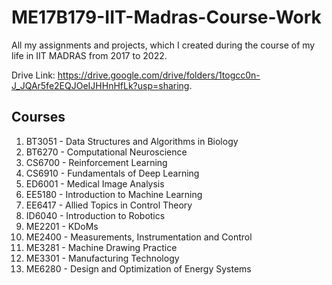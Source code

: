 # ME17B179-IIT-Madras-Course-Work

All my assignments and projects, which I created during the course of my life in IIT MADRAS from 2017 to 2022.

Drive Link: https://drive.google.com/drive/folders/1togcc0n-J_JQAr5fe2EQJOeIJHHnHfLk?usp=sharing.


## Courses

1. BT3051 - Data Structures and Algorithms in Biology
2. BT6270 - Computational Neuroscience
3. CS6700 - Reinforcement Learning
4. CS6910 - Fundamentals of Deep Learning
5. ED6001 - Medical Image Analysis
6. EE5180 - Introduction to Machine Learning
7. EE6417 - Allied Topics in Control Theory
8. ID6040 - Introduction to Robotics
9. ME2201 - KDoMs
10. ME2400 - Measurements, Instrumentation and Control
11. ME3281 - Machine Drawing Practice
12. ME3301 - Manufacturing Technology
13. ME6280 - Design and Optimization of Energy Systems
